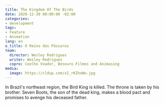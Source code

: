 ```yaml
---
title: The Kingdom Of The Birds
date: 2020-12-30 00:00:00 -02:00
categories:
- development
tags:
- Feature
- Animation
lang: en
o_title: O Reino dos Pássaros
team:
  director: Wesley Rodrigues
  writer: Wesley Rodrigues
  copro: Coelho Voador, Besouro Filmes and Animasing
media:
  image: https://cldup.com/xI_rKZhoWo.jpg
---
```


In Brazil's northeast region, the Bird King is killed. The throne is taken by his brother. Seven Boots, the son of the dead king, makes a blood pact and promises to avenge his deceased father.
